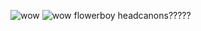 ![wow](https://i.pinimg.com/564x/68/fa/c8/68fac83a6550a933dd3d1104c8a5c826.jpg) ![wow](https://media.discordapp.net/attachments/1244115669088473098/1244919501997342761/Untitled196_20240528024534.png?ex=6656dd22&is=66558ba2&hm=f072670d74f38a5922529441ee918f3ed7a324e1b36fe09bc473458e40d9031e&=&format=webp&quality=lossless&width=895&height=546) flowerboy headcanons?????
